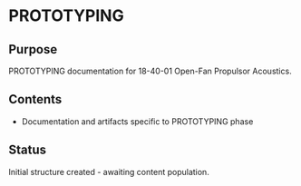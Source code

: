 # PROTOTYPING

## Purpose
PROTOTYPING documentation for 18-40-01 Open-Fan Propulsor Acoustics.

## Contents
- Documentation and artifacts specific to PROTOTYPING phase

## Status
Initial structure created - awaiting content population.
